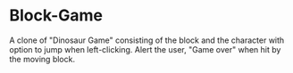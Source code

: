 # Block-Game
A clone of "Dinosaur Game" consisting of the block and the character with option to jump when left-clicking.
Alert the user, "Game over" when hit by the moving block.
